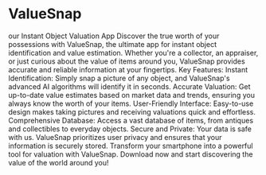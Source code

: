 # ValueSnap
our Instant Object Valuation App Discover the true worth of your possessions with ValueSnap, the ultimate app for instant object identification and value estimation. Whether you're a collector, an appraiser, or just curious about the value of items around you, ValueSnap provides accurate and reliable information at your fingertips. Key Features: Instant Identification: Simply snap a picture of any object, and ValueSnap's advanced AI algorithms will identify it in seconds. Accurate Valuation: Get up-to-date value estimates based on market data and trends, ensuring you always know the worth of your items. User-Friendly Interface: Easy-to-use design makes taking pictures and receiving valuations quick and effortless. Comprehensive Database: Access a vast database of items, from antiques and collectibles to everyday objects. Secure and Private: Your data is safe with us. ValueSnap prioritizes user privacy and ensures that your information is securely stored. Transform your smartphone into a powerful tool for valuation with ValueSnap. Download now and start discovering the value of the world around you!
